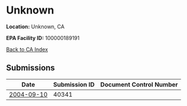 # Unknown

**Location:** Unknown, CA

**EPA Facility ID:** 100000189191

[Back to CA Index](../../index.md)

## Submissions

| Date | Submission ID | Document Control Number |
|------|--------------|-------------------------|
| [2004-09-10](submissions/40341.md) | 40341 |  |

